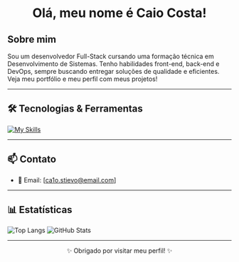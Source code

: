 <h1 align="center">Olá, meu nome é Caio Costa!</h1>

## Sobre mim

Sou um desenvolvedor Full-Stack cursando uma formação técnica em Desenvolvimento de Sistemas. Tenho habilidades front-end, back-end e DevOps, sempre buscando entregar soluções de qualidade e eficientes. Veja meu portfólio e meu perfil com meus projetos!

---

## 🛠️ Tecnologias & Ferramentas

[![My Skills](https://skillicons.dev/icons?i=html,css,js,php,cs,windows,linux,react,mysql,photoshop)](https://skillicons.dev)

---

## 📫 Contato

- 📧 Email: [ca1o.stievo@email.com]
<!--  /- 💼 LinkedIn: [linkedin.com/in/seu-usuario](https://linkedin.com/in/seu-usuario)
- 🌐 Portfólio: [seusite.com.br](https://seusite.com.br) *(se tiver)* -->

---

## 📊 Estatísticas

![Top Langs](https://github-readme-stats.vercel.app/api/top-langs/?username=CaioCosta2JZ&layout=compact&theme=dracula)
![GitHub Stats](https://github-readme-stats.vercel.app/api?username=CaioCosta2JZ&show_icons=true&theme=dracula)

---

<p align="center">✨ Obrigado por visitar meu perfil! ✨</p>
